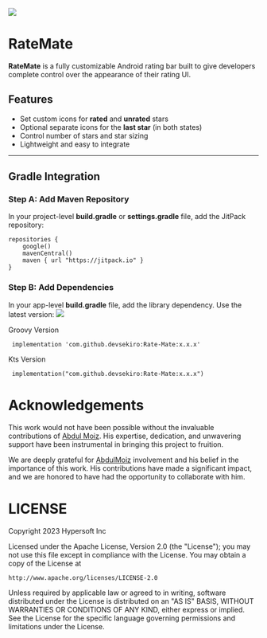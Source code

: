 [![](https://jitpack.io/v/devsekiro/Rate-Mate.svg)](https://jitpack.io/#devsekiro/Rate-Mate)
# RateMate

**RateMate** is a fully customizable Android rating bar built to give developers complete control over the appearance of their rating UI.

## Features

- Set custom icons for **rated** and **unrated** stars
- Optional separate icons for the **last star** (in both states)
- Control number of stars and star sizing
- Lightweight and easy to integrate

---

## Gradle Integration

### Step A: Add Maven Repository

In your project-level **build.gradle** or **settings.gradle** file, add the JitPack repository:
```
repositories {
    google()
    mavenCentral()
    maven { url "https://jitpack.io" }
}
```  

### Step B: Add Dependencies

In your app-level **build.gradle** file, add the library dependency. Use the latest version: [![](https://jitpack.io/v/devsekiro/Rate-Mate.svg)](https://jitpack.io/#devsekiro/Rate-Mate)

Groovy Version
```
 implementation 'com.github.devsekiro:Rate-Mate:x.x.x'
```
Kts Version
```
 implementation("com.github.devsekiro:Rate-Mate:x.x.x")
```

# Acknowledgements

This work would not have been possible without the invaluable contributions of [Abdul Moiz](https://github.com/devsekiro). His expertise, dedication, and unwavering support have been instrumental in bringing this project to fruition.

We are deeply grateful for [AbdulMoiz](https://github.com/devsekiro) involvement and his belief in the importance of this work. His contributions have made a significant impact, and we are honored to have had the opportunity to collaborate with him.

# LICENSE

Copyright 2023 Hypersoft Inc

Licensed under the Apache License, Version 2.0 (the "License");
you may not use this file except in compliance with the License.
You may obtain a copy of the License at

    http://www.apache.org/licenses/LICENSE-2.0

Unless required by applicable law or agreed to in writing, software
distributed under the License is distributed on an "AS IS" BASIS,
WITHOUT WARRANTIES OR CONDITIONS OF ANY KIND, either express or implied.
See the License for the specific language governing permissions and
limitations under the License.
